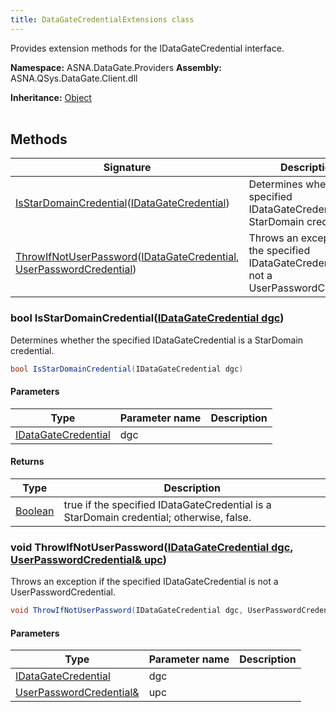 ```yaml
---
title: DataGateCredentialExtensions class
---
```


Provides extension methods for the IDataGateCredential interface.

**Namespace:** ASNA.DataGate.Providers
**Assembly:** ASNA.QSys.DataGate.Client.dll

**Inheritance:** [Object](https://docs.microsoft.com/en-us/dotnet/api/system.object)
<br>
<br>

## Methods

| Signature | Description |
| --- | --- |
| [IsStarDomainCredential](#isstardomaincredentialidatagatecredential)([IDataGateCredential](/reference/datagate/datagate-providers/i-datagate-credential.html)) | Determines whether the specified IDataGateCredential is a StarDomain credential.
| [ThrowIfNotUserPassword](#throwifnotuserpasswordidatagatecredential-userpasswordcredential)([IDataGateCredential](/reference/datagate/datagate-providers/i-datagate-credential.html), [UserPasswordCredential](/reference/datagate/datagate-providers/user-password-credential.html)) | Throws an exception if the specified IDataGateCredential is not a UserPasswordCredential.

### bool IsStarDomainCredential([IDataGateCredential dgc](/reference/datagate/datagate-providers/i-datagate-credential.html))

Determines whether the specified IDataGateCredential is a StarDomain credential.

```cs
bool IsStarDomainCredential(IDataGateCredential dgc)
```

#### Parameters

| Type | Parameter name | Description
| --- | --- | ---
| [IDataGateCredential](/reference/datagate/datagate-providers/i-datagate-credential.html) | dgc | 

#### Returns

| Type | Description
| --- | ---
| [Boolean](https://docs.microsoft.com/en-us/dotnet/api/system.boolean) | true if the specified IDataGateCredential is a StarDomain credential; otherwise, false.

### void ThrowIfNotUserPassword([IDataGateCredential dgc](/reference/datagate/datagate-providers/i-datagate-credential.html), [UserPasswordCredential& upc](/reference/datagate/datagate-providers/user-password-credential.html))

Throws an exception if the specified IDataGateCredential is not a UserPasswordCredential.

```cs
void ThrowIfNotUserPassword(IDataGateCredential dgc, UserPasswordCredential& upc)
```

#### Parameters

| Type | Parameter name | Description
| --- | --- | ---
| [IDataGateCredential](/reference/datagate/datagate-providers/i-datagate-credential.html) | dgc | 
| [UserPasswordCredential&](/reference/datagate/datagate-providers/user-password-credential.html) | upc | 
